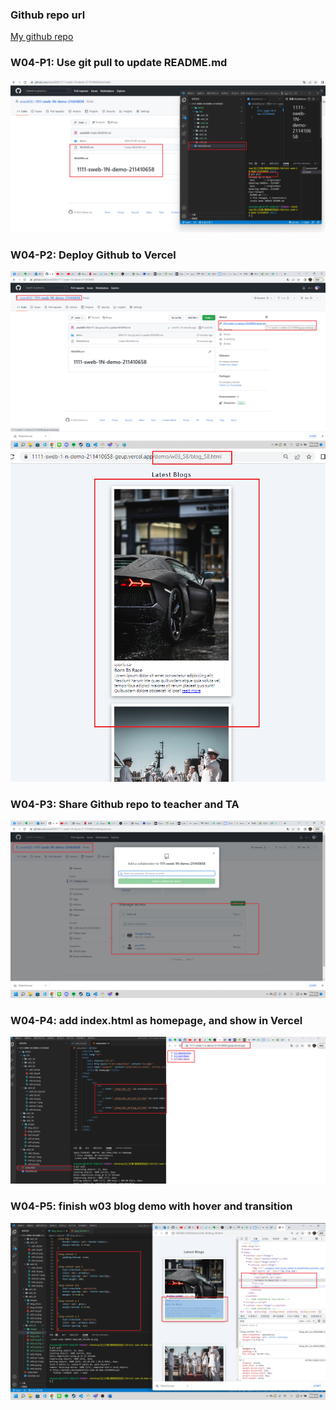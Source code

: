 ### Github repo url

[My github repo](https://github.com/anan826/1111-sweb-1N-demo-211410658.git)

### W04-P1: Use git pull to update README.md

![](./w04_58.png)

### W04-P2: Deploy Github to Vercel

![](./w04-p2-1.png)
![](./w04-p2-2.png)

### W04-P3: Share Github repo to teacher and TA

![](w04-p3.png)

### W04-P4: add index.html as homepage, and show in Vercel

![](w04-p4.png)

### W04-P5: finish w03 blog demo with hover and transition

![](w04-p5.png)
